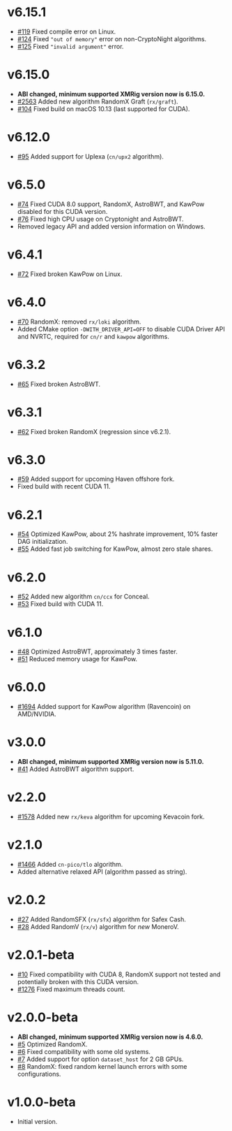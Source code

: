 # v6.15.1
- [#119](https://github.com/xmrig/xmrig-cuda/issues/119) Fixed compile error on Linux.
- [#124](https://github.com/xmrig/xmrig-cuda/pull/124) Fixed `"out of memory"` error on non-CryptoNight algorithms.
- [#125](https://github.com/xmrig/xmrig-cuda/pull/125) Fixed `"invalid argument"` error.

# v6.15.0
- **ABI changed, minimum supported XMRig version now is 6.15.0.**
- [#2563](https://github.com/xmrig/xmrig/pull/2563) Added new algorithm RandomX Graft (`rx/graft`).
- [#104](https://github.com/xmrig/xmrig-cuda/pull/104) Fixed build on macOS 10.13 (last supported for CUDA).

# v6.12.0
- [#95](https://github.com/xmrig/xmrig-cuda/pull/95) Added support for Uplexa (`cn/upx2` algorithm).

# v6.5.0
- [#74](https://github.com/xmrig/xmrig-cuda/pull/74) Fixed CUDA 8.0 support, RandomX, AstroBWT, and KawPow disabled for this CUDA version.
- [#76](https://github.com/xmrig/xmrig-cuda/pull/76) Fixed high CPU usage on Cryptonight and AstroBWT.
- Removed legacy API and added version information on Windows.

# v6.4.1
- [#72](https://github.com/xmrig/xmrig-cuda/issues/72) Fixed broken KawPow on Linux.

# v6.4.0
- [#70](https://github.com/xmrig/xmrig-cuda/pull/70) RandomX: removed `rx/loki` algorithm.
- Added CMake option `-DWITH_DRIVER_API=OFF` to disable CUDA Driver API and NVRTC, required for `cn/r` and `kawpow` algorithms.

# v6.3.2
- [#65](https://github.com/xmrig/xmrig-cuda/pull/65) Fixed broken AstroBWT.

# v6.3.1
- [#62](https://github.com/xmrig/xmrig-cuda/pull/62) Fixed broken RandomX (regression since v6.2.1).

# v6.3.0
- [#59](https://github.com/xmrig/xmrig-cuda/pull/59) Added support for upcoming Haven offshore fork.
- Fixed build with recent CUDA 11.

# v6.2.1
- [#54](https://github.com/xmrig/xmrig-cuda/pull/54) Optimized KawPow, about 2% hashrate improvement, 10% faster DAG initialization.
- [#55](https://github.com/xmrig/xmrig-cuda/pull/55) Added fast job switching for KawPow, almost zero stale shares.

# v6.2.0
- [#52](https://github.com/xmrig/xmrig-cuda/pull/52) Added new algorithm `cn/ccx` for Conceal.
- [#53](https://github.com/xmrig/xmrig-cuda/pull/53) Fixed build with CUDA 11.

# v6.1.0
- [#48](https://github.com/xmrig/xmrig-cuda/pull/48) Optimized AstroBWT, approximately 3 times faster.
- [#51](https://github.com/xmrig/xmrig-cuda/pull/51) Reduced memory usage for KawPow.

# v6.0.0
- [#1694](https://github.com/xmrig/xmrig/pull/1694) Added support for KawPow algorithm (Ravencoin) on AMD/NVIDIA.

# v3.0.0
- **ABI changed, minimum supported XMRig version now is 5.11.0.**
- [#41](https://github.com/xmrig/xmrig-cuda/pull/41) Added AstroBWT algorithm support.

# v2.2.0
- [#1578](https://github.com/xmrig/xmrig/pull/1578) Added new `rx/keva` algorithm for upcoming Kevacoin fork.

# v2.1.0
- [#1466](https://github.com/xmrig/xmrig/pull/1466) Added `cn-pico/tlo` algorithm.
- Added alternative relaxed API (algorithm passed as string).

# v2.0.2
- [#27](https://github.com/xmrig/xmrig-cuda/pull/27) Added RandomSFX (`rx/sfx`) algorithm for Safex Cash.
- [#28](https://github.com/xmrig/xmrig-cuda/pull/28) Added RandomV (`rx/v`) algorithm for *new* MoneroV.

# v2.0.1-beta
- [#10](https://github.com/xmrig/xmrig-cuda/pull/10) Fixed compatibility with CUDA 8, RandomX support not tested and potentially broken with this CUDA version.
- [#1276](https://github.com/xmrig/xmrig/issues/1276) Fixed maximum threads count.

# v2.0.0-beta
- **ABI changed, minimum supported XMRig version now is 4.6.0.**
- [#5](https://github.com/xmrig/xmrig-cuda/pull/5) Optimized RandomX.
- [#6](https://github.com/xmrig/xmrig-cuda/issues/6) Fixed compatibility with some old systems.
- [#7](https://github.com/xmrig/xmrig-cuda/pull/7) Added support for option `dataset_host` for 2 GB GPUs.
- [#8](https://github.com/xmrig/xmrig-cuda/pull/8) RandomX: fixed random kernel launch errors with some configurations.

# v1.0.0-beta
- Initial version.
